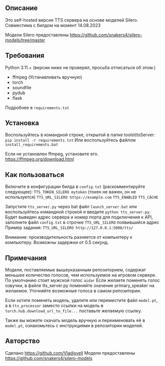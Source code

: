 ## Описание
Это self-hosted версия TTS сервера на основе моделей Silero. Совместима с билдом на момент 14.08.2023

Модели Silero предоставлены https://github.com/snakers4/silero-models/tree/master

## Требования

Python 3.11.+ (версии ниже не проверял, просьба отписаться об этом.)

- ffmpeg (Устанавливать вручную)
- torch
- soundfile
- pydub
- flask

Подробнее в `requirements.txt`

## Установка

Воспользуйтесь в командной строке, открытой в папке tools\ttsServer: `pip install -r requirements.txt`
Или воспользуйтесь файлом `install_requirements.bat`

Если не установлен ffmpeg, установите его. https://ffmpeg.org/download.html

## Как пользоваться

Включите в конфигурации билда в `config.txt` (раскомментируйте следующее):
`TTS_TOKEN_SILERO mytoken` (токен не важен, он не используется)
`TTS_URL_SILERO https://example.com`
`TTS_ENABLED`
`TTS_CACHE` 

Запустите `tts_server.py` через bat файл `launch_server.bat` или воспользуйтесь командной строкой и введите `python tts_server.py`.
Будет выведен адрес сервера и номер порта для подключения к API, заполните файл `config.txt` в строчке `TTS_URL_SILERO` появившийся адрес
Пример задания:
`TTS_URL_SILERO http://127.0.0.1:5000/tts/`

Внимание: производительность разняется от компьютеру к компьютеру. Возможны задержки от 0.5 секунд.

## Примечания

Модели, поставляемые вышеуказанным репозиторием, содержат меньшее количество голосов, чем используемое на игровом сервере.
По умолчанию стоит мужской голос `aidar`
Если желаете поменять голос озвучки, в файле tts_server.py поменяйте значение primary_speaker на желаемое.
Уточняйте возможные голоса в самом репозитории.

Если хотите поменять модель, удалите или переместите файл `model.pt`, а в `tts_processor` заместо ссылки на модель в `torch.hub.download_url_to_file...`
поставьте желаемую ссылку.

Также вы можете скачать модель вручную и переименовать её в `model.pt`, ознакомьтесь с инструкциями в репозитории моделей.



## Авторство

Сделано https://github.com/Vladisvell
Модели предоставлены https://github.com/snakers4/silero-models